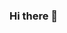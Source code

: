 ### Hi there 👋

<!--
**meryemipekci/meryemipekci** is a ✨ _special_ ✨ repository because its `README.md` (this file) appears on your GitHub profile.

Here are some ideas to get you started:

- 🌱 I’m currently learning Front end developer/react

- 💬 Ask me about anything that what motivates me to learn.
- 📫 How to reach me: meryemdelgurgen@hotmail.com

-->
